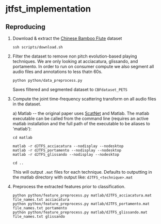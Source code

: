 # jtfst_implementation

## Reproducing
1. Download & extract the [Chinese Bamboo Flute](https://zenodo.org/record/5744336#.Y5FBb-zP1pQ) dataset

    ```
    ssh scripts/download.sh
    ```

2. Filter the dataset to remove non pitch evolution-based playing techniques. We are only looking at acciacatura, glissando, and portamento. In order to run on consumer compute we also segment all audio files and annotations to less thatn 60s.

    ```
    python python/data_preprocess.py
    ```

    Saves filtered and segmented dataset to `CBFdataset_PETS`

3. Compute the joint time-frequency scattering transform on all audio files in the dataset.

    a) Matlab -- the original paper uses [ScatNet](https://www.di.ens.fr/data/software/scatnet/) and Matlab. The matlab executable can be called from the command line (requires an active matlab installation and the full path of the executable to be aliases to 'matlab'):

    ```
    cd matlab

    matlab -r dJTFS_acciacatura --nodisplay --nodesktop
    matlab -r dJTFS_portamento --nodisplay --nodesktop
    matlab -r dJTFS_glissando --nodisplay --nodesktop

    cd ..
    ```

    This will output `.mat` files for each technique. Defaults to outputting in the matlab directory with output like: `dJTFS_<technique>.mat`

4. Preprocess the extracted features prior to classification.

    ```
    python python/feature_preprocess.py matlab/dJTFS_acciacatura.mat file_names.txt acciacatura
    python python/feature_preprocess.py matlab/dJTFS_portamento.mat file_names.txt portamento
    python python/feature_preprocess.py matlab/dJTFS_glissando.mat file_names.txt glissando
    ```

